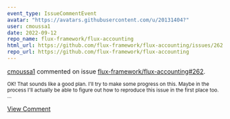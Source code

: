 ```yaml
---
event_type: IssueCommentEvent
avatar: "https://avatars.githubusercontent.com/u/20131404?"
user: cmoussa1
date: 2022-09-12
repo_name: flux-framework/flux-accounting
html_url: https://github.com/flux-framework/flux-accounting/issues/262
repo_url: https://github.com/flux-framework/flux-accounting
---
```


<a href='https://github.com/cmoussa1' target='_blank'>cmoussa1</a> commented on issue <a href='https://github.com/flux-framework/flux-accounting/issues/262' target='_blank'>flux-framework/flux-accounting#262</a>.

<small>OK! That sounds like a good plan. I'll try to make some progress on this. Maybe in the process I'll actually be able to figure out how to reproduce this issue in the first place too. ...</small>

<a href='https://github.com/flux-framework/flux-accounting/issues/262' target='_blank'>View Comment</a>